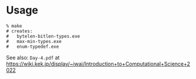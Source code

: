 # Usage

```shell
% make
# creates:
#   bytelen-bitlen-types.exe
#   max-min-types.exe
#   enum-typedef.exe
```

See also: `Day-4.pdf` at <https://wiki.kek.jp/display/~iwai/Introduction+to+Computational+Science+2022>
